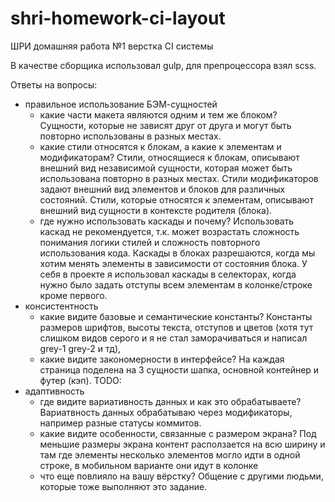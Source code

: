 # shri-homework-ci-layout
ШРИ домашняя работа №1 верстка CI системы

В качестве сборщика использовал gulp, для препроцессора взял scss.

Ответы на вопросы:

- правильное использование БЭМ-сущностей
  - какие части макета являются одним и тем же блоком?
    Сущности, которые не зависят друг от друга и могут быть повторно использованы в разных местах.
  - какие стили относятся к блокам, а какие к элементам и модификаторам?
    Стили, относящиеся к блокам, описывают внешний вид независимой сущности, которая может быть использована повторно в разных местах. Стили модификаторов задают внешний вид элементов и блоков для различных состояний. Стили, которые относятся к элементам, описывают внешний вид сущности в контексте родителя (блока).
  - где нужно использовать каскады и почему?
    Использовать каскад не рекомендуется, т.к. может возрастать сложность понимания логики стилей и сложность повторного использования кода. Каскады в блоках разрешаются, когда мы хотим менять элементы в зависимости от состояния блока. У себя в проекте я использовал каскады в селекторах, когда нужно было задать отступы всем элементам в колонке/строке кроме первого.
- консистентность
  - какие видите базовые и семантические константы?
      Константы размеров шрифтов, высоты текста, отступов и цветов (хотя тут слишком видов серого и я не стал заморачиваться и написал grey-1 grey-2 и тд), 
  - какие видите закономерности в интерфейсе?
      На каждая страница поделена на 3 сущности шапка, основной контейнер и футер (кэп). TODO:
- адаптивность
  - где видите вариативность данных и как это обрабатываете?
      Вариатвность данных обрабатываю через модификаторы, например разные статусы коммитов.
  - какие видите особенности, связанные с размером экрана?
      Под меньшие размеры экрана контент расползается на всю ширину и там где элементы несколько элементов могло идти в одной строке, в мобильном варианте они идут в колонке
  - что еще повлияло на вашу вёрстку?
      Общение с другими людьми, которые тоже выполняют это задание.


